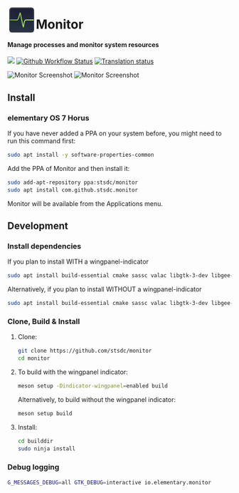 <p align="center">
    <img align="left" width="64" height="64" src="data/icons/64/io.elementary.monitor.svg">
    <h1 class="rich-diff-level-zero">Monitor</h1>
</p>

<h4 align="left">Manage processes and monitor system resources</h4>

[![](https://img.shields.io/github/release/stsdc/monitor.svg)]()
[![Github Workflow Status](https://github.com/stsdc/monitor/actions/workflows/ci.yml/badge.svg)]()
[![Translation status](https://l10n.elementary.io/widget/desktop/monitor/svg-badge.svg)](https://l10n.elementary.io/engage/desktop/)

![Monitor Screenshot](https://github.com/stsdc/monitor/raw/main/data/screenshots/monitor-processes.png)
![Monitor Screenshot](https://github.com/stsdc/monitor/raw/main/data/screenshots/monitor-system.png)

## Install

### elementary OS 7 Horus

If you have never added a PPA on your system before, you might need to run this command first:

```bash
sudo apt install -y software-properties-common
```

Add the PPA of Monitor and then install it:

```bash
sudo add-apt-repository ppa:stsdc/monitor
sudo apt install com.github.stsdc.monitor
```

Monitor will be available from the Applications menu.

## Development

### Install dependencies

If you plan to install WITH a wingpanel-indicator

```bash
sudo apt install build-essential cmake sassc valac libgtk-3-dev libgee-0.8-dev libgranite-dev libgtop2-dev libwnck-3-dev libhandy-1-dev libudisks2-dev libjson-glib-dev libflatpak-dev libxnvctrl-dev liblivechart-1-dev libwingpanel-dev
```

Alternatively, if you plan to install WITHOUT a wingpanel-indicator

```bash
sudo apt install build-essential cmake sassc valac libgtk-3-dev libgee-0.8-dev libgranite-dev libgtop2-dev libwnck-3-dev libhandy-1-dev libudisks2-dev libjson-glib-dev libflatpak-dev libxnvctrl-dev liblivechart-1-dev
```


### Clone, Build & Install

1. Clone:
   ```bash
   git clone https://github.com/stsdc/monitor
   cd monitor
   ```

2. To build with the wingpanel indicator:
   ```bash
   meson setup -Dindicator-wingpanel=enabled build
   ```
   Alternatively, to build without the wingpanel indicator:
   ```bash
   meson setup build
   ```

3. Install:
   ```bash
   cd builddir
   sudo ninja install
   ```

### Debug logging

```bash
G_MESSAGES_DEBUG=all GTK_DEBUG=interactive io.elementary.monitor
```
